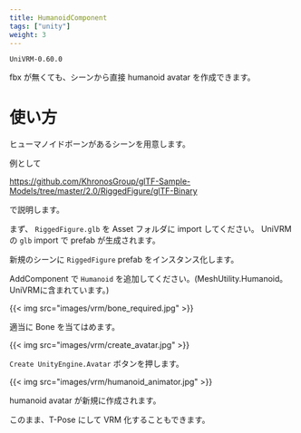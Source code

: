 ```yaml
---
title: HumanoidComponent
tags: ["unity"]
weight: 3
---
```


`UniVRM-0.60.0`

fbx が無くても、シーンから直接 humanoid avatar を作成できます。

# 使い方

ヒューマノイドボーンがあるシーンを用意します。

例として

https://github.com/KhronosGroup/glTF-Sample-Models/tree/master/2.0/RiggedFigure/glTF-Binary

で説明します。

まず、 `RiggedFigure.glb` を Asset フォルダに import してください。
UniVRM の `glb` import で prefab が生成されます。

新規のシーンに `RiggedFigure` prefab をインスタンス化します。

AddComponent で `Humanoid` を追加してください。(MeshUtility.Humanoid。UniVRMに含まれています。)

{{< img src="images/vrm/bone_required.jpg" >}}

適当に Bone を当てはめます。

{{< img src="images/vrm/create_avatar.jpg" >}}

`Create UnityEngine.Avatar` ボタンを押します。

{{< img src="images/vrm/humanoid_animator.jpg" >}}

humanoid avatar が新規に作成されます。

このまま、T-Pose にして VRM 化することもできます。
